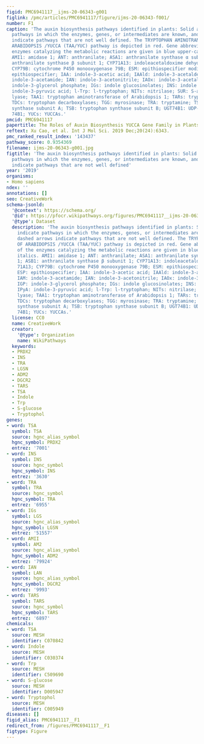 ```yaml
---
figid: PMC6941117__ijms-20-06343-g001
figlink: /pmc/articles/PMC6941117/figure/ijms-20-06343-f001/
number: F1
caption: 'The auxin biosynthesis pathways identified in plants: Solid arrows indicate
  pathways in which the enzymes, genes, or intermediates are known, and dashed arrows
  indicate pathways that are not well defined. The TRYPTOPHAN AMINOTRANSFERASE OF
  ARABIDOPSIS /YUCCA (TAA/YUC) pathway is depicted in red. Gene abbreviations of the
  enzymes catalyzing the metabolic reactions are given in blue upper-case italics.
  AMI1: amidase 1; ANT: anthranilate; ASA1: anthranilate synthase α subunit 1; ASB1:
  anthranilate synthase β subunit 1; CYP71A13: indoleacetaldoxime dehydratase 71A13;
  CYP79B: cytochrome P450 monooxygenase 79B; ESM: epithiospecifier modifier; ESP:
  epithiospecifier; IAA: indole-3-acetic acid; IAAld: indole-3-acetaldehyde; IAM:
  indole-3-acetamide; IAN: indole-3-acetonitrile; IAOx: indole-3-acetaldoxime; IGP:
  indole-3-glycerol phosphate; IGs: indole glucosinolates; INS: indole synthase; IPyA:
  indole-3-pyruvic acid; l-Trp: l-tryptophan; NITs: nitrilase; SUR: S-alkyl-thiohydroximate
  lyase; TAA1: tryptophan aminotransferase of Arabidopsis 1; TARs: tryptophan aminotransferases;
  TDCs: tryptophan decarboxylases; TGG: myrosinase; TRA: tryptamine; TSA: tryptophan
  synthase subunit A; TSB: tryptophan synthase subunit B; UGT74B1: UDP-glycosyltransferase
  74B1; YUCs: YUCCAs.'
pmcid: PMC6941117
papertitle: The Roles of Auxin Biosynthesis YUCCA Gene Family in Plants.
reftext: Xu Cao, et al. Int J Mol Sci. 2019 Dec;20(24):6343.
pmc_ranked_result_index: '143437'
pathway_score: 0.9354369
filename: ijms-20-06343-g001.jpg
figtitle: 'The auxin biosynthesis pathways identified in plants: Solid arrows indicate
  pathways in which the enzymes, genes, or intermediates are known, and dashed arrows
  indicate pathways that are not well defined'
year: '2019'
organisms:
- Homo sapiens
ndex: ''
annotations: []
seo: CreativeWork
schema-jsonld:
  '@context': https://schema.org/
  '@id': https://pfocr.wikipathways.org/figures/PMC6941117__ijms-20-06343-g001.html
  '@type': Dataset
  description: 'The auxin biosynthesis pathways identified in plants: Solid arrows
    indicate pathways in which the enzymes, genes, or intermediates are known, and
    dashed arrows indicate pathways that are not well defined. The TRYPTOPHAN AMINOTRANSFERASE
    OF ARABIDOPSIS /YUCCA (TAA/YUC) pathway is depicted in red. Gene abbreviations
    of the enzymes catalyzing the metabolic reactions are given in blue upper-case
    italics. AMI1: amidase 1; ANT: anthranilate; ASA1: anthranilate synthase α subunit
    1; ASB1: anthranilate synthase β subunit 1; CYP71A13: indoleacetaldoxime dehydratase
    71A13; CYP79B: cytochrome P450 monooxygenase 79B; ESM: epithiospecifier modifier;
    ESP: epithiospecifier; IAA: indole-3-acetic acid; IAAld: indole-3-acetaldehyde;
    IAM: indole-3-acetamide; IAN: indole-3-acetonitrile; IAOx: indole-3-acetaldoxime;
    IGP: indole-3-glycerol phosphate; IGs: indole glucosinolates; INS: indole synthase;
    IPyA: indole-3-pyruvic acid; l-Trp: l-tryptophan; NITs: nitrilase; SUR: S-alkyl-thiohydroximate
    lyase; TAA1: tryptophan aminotransferase of Arabidopsis 1; TARs: tryptophan aminotransferases;
    TDCs: tryptophan decarboxylases; TGG: myrosinase; TRA: tryptamine; TSA: tryptophan
    synthase subunit A; TSB: tryptophan synthase subunit B; UGT74B1: UDP-glycosyltransferase
    74B1; YUCs: YUCCAs.'
  license: CC0
  name: CreativeWork
  creator:
    '@type': Organization
    name: WikiPathways
  keywords:
  - PRDX2
  - INS
  - TRA
  - LGSN
  - ADM2
  - DGCR2
  - TARS
  - TSA
  - Indole
  - Trp
  - S-glucose
  - Tryptophol
genes:
- word: TSA
  symbol: TSA
  source: hgnc_alias_symbol
  hgnc_symbol: PRDX2
  entrez: '7001'
- word: INS
  symbol: INS
  source: hgnc_symbol
  hgnc_symbol: INS
  entrez: '3630'
- word: TRA
  symbol: TRA
  source: hgnc_symbol
  hgnc_symbol: TRA
  entrez: '6955'
- word: IGs
  symbol: LGS
  source: hgnc_alias_symbol
  hgnc_symbol: LGSN
  entrez: '51557'
- word: AMII
  symbol: AM2
  source: hgnc_alias_symbol
  hgnc_symbol: ADM2
  entrez: '79924'
- word: IAN
  symbol: LAN
  source: hgnc_alias_symbol
  hgnc_symbol: DGCR2
  entrez: '9993'
- word: TARS
  symbol: TARS
  source: hgnc_symbol
  hgnc_symbol: TARS
  entrez: '6897'
chemicals:
- word: TSA
  source: MESH
  identifier: C070842
- word: Indole
  source: MESH
  identifier: C030374
- word: Trp
  source: MESH
  identifier: C509690
- word: S-glucose
  source: MESH
  identifier: D005947
- word: Tryptophol
  source: MESH
  identifier: C005949
diseases: []
figid_alias: PMC6941117__F1
redirect_from: /figures/PMC6941117__F1
figtype: Figure
---
```

